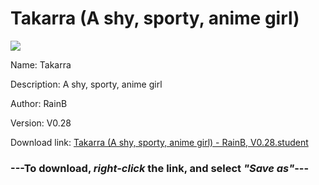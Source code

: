 # Takarra (A shy, sporty, anime girl)

<img src = "https://raw.githubusercontent.com/Arbiter1223/Koukou-Gurashi-Custom-Students/master/Students/Files/Takarra%20(A%20shy%2C%20sporty%2C%20anime%20girl).png">

Name: Takarra

Description: A shy, sporty, anime girl

Author: RainB

Version: V0.28

Download link: <a href="https://raw.githubusercontent.com/Arbiter1223/Koukou-Gurashi-Custom-Students/master/Students/Files/Takarra%20(A%20shy%2C%20sporty%2C%20anime%20girl)%20-%20RainB%2C%20V0.28.student">Takarra (A shy, sporty, anime girl) - RainB, V0.28.student</a>

### ---**To download, _right-click_ the link, and select _"Save as"_**---

